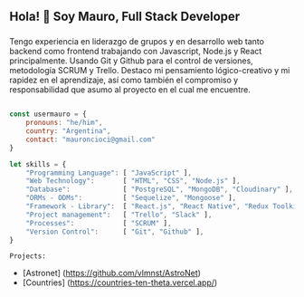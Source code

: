 <h2 align="left">Hola! 👋 Soy Mauro, Full Stack Developer</h2>

###

<p align="left">Tengo experiencia en liderazgo de grupos y en desarrollo web tanto backend como frontend trabajando con Javascript, Node.js y React principalmente. Usando Git y Github para el control de versiones, metodología SCRUM y Trello. Destaco mi pensamiento lógico-creativo y mi rapidez en el aprendizaje, así como también el compromiso y responsabilidad que asumo al proyecto en el cual me encuentre.</p>


```js

const usermauro = {
    pronouns: "he/him",
    country: "Argentina",
    contact: "mauroncioci@gmail.com"
}
```

```js
let skills = {
    "Programming Language": [ "JavaScript" ],
    "Web Technology":       [ "HTML", "CSS", "Node.js" ],
    "Database":             [ "PostgreSQL", "MongoDB", "Cloudinary" ],
    "ORMs - ODMs":          [ "Sequelize", "Mongoose" ],
    "Framework - Library":  [ "React.js", "React Native", "Redux Toolkit", "Express.js" ],
    "Project management":   [ "Trello", "Slack" ],
    "Processes":            [ "SCRUM" ],
    "Version Control":      [ "Git", "Github" ],
}
```

```Projects:```
- [Astronet]  (https://github.com/vlmnst/AstroNet)
- [Countries] (https://countries-ten-theta.vercel.app/)
